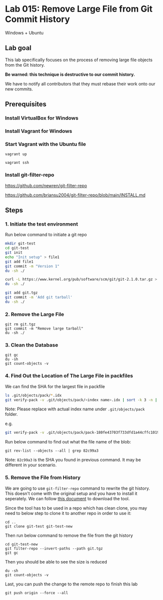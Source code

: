 # Lab 015: Remove Large File from Git Commit History

Windows + Ubuntu

## Lab goal

This lab specifically focuses on the process of removing large file objects from the Git history.

**Be warned: this technique is destructive to our commit history.**

We have to notify all contributors that they must rebase their work onto our new commits.

## Prerequisites

<!-- - Ubuntu 20.04 OS (Minimum 2 core CPU/8GB RAM/30GB Disk)

- [Git](https://git-scm.com/book/en/v2/Getting-Started-Installing-Git) -->

### Install VirtualBox for Windows

### Install Vagrant for Windows

### Start Vagrant with the Ubuntu file

```dos
vagrant up

vagrant ssh
```

### Install git-filter-repo

<https://github.com/newren/git-filter-repo>

https://github.com/briansu2004/git-filter-repo/blob/main/INSTALL.md

## Steps

### 1. **Initiate** the test environment

Run below command to initiate a git repo

```bash
mkdir git-test
cd git-test
git init
echo "Init setup" > file1
git add file1
git commit -m "Version 1"
du -sh ./

curl -L https://www.kernel.org/pub/software/scm/git/git-2.1.0.tar.gz > git.tgz
du -sh ./

git add git.tgz
git commit -m 'Add git tarball'
du -sh ./
```

<!--
```bash
vagrant@vagrant:~$ mkdir git-test
est
git init
echo "Init setup" > file1
git add file1
git commit -m "Version 1"
duvagrant@vagrant:~$ cd git-test
vagrant@vagrant:~/git-test$ git init
Initialized empty Git repository in /home/vagrant/git-test/.git/
vagrant@vagrant:~/git-test$ echo "Init setup" > file1
vagrant@vagrant:~/git-test$ git add file1
vagrant@vagrant:~/git-test$ git commit -m "Version 1"
[master (root-commit) 622a65c] Version 1
 Committer: vagrant <vagrant@vagrant.vm>
our name and email address were configured automatically based
on our username and hostname. Please check that they are accurate.
We can suppress this message by setting them explicitly. Run the
following command and follow the instructions in our editor to edit
our configuration file:

    git config --global --edit

After doing this, you may fix the identity used for this commit with:

    git commit --amend --reset-author

 1 file changed, 1 insertion(+)
 create mode 100644 file1
vagrant@vagrant:~/git-test$ du -sh ./
172K    ./
vagrant@vagrant:~$ 
vagrant@vagrant:~$ curl -L https://www.kernel.org/pub/software/scm/git/git-2.1.0.tar.gz > git.tgz
  % Total    % Received % Xferd  Average Speed   Time    Time     Time  Current
                                 Dload  Upload   Total   Spent    Left  Speed  
100   162  100   162    0     0    425      0 --:--:-- --:--:-- --:--:--   425 
100 4859k  100 4859k    0     0   394k      0  0:00:12  0:00:12 --:--:--  553k
vagrant@vagrant:~/git-test$ git add git.tgz
dd git tarball'
du -sh ./
vagrant@vagrant:~/git-test$ git commit -m 'Add git tarball'
[master 8778cc0] Add git tarball
 Committer: vagrant <vagrant@vagrant.vm>
our name and email address were configured automatically based
on our username and hostname. Please check that they are accurate.
We can suppress this message by setting them explicitly. Run the
following command and follow the instructions in our editor to edit
our configuration file:

    git config --global --edit

After doing this, you may fix the identity used for this commit with:

    git commit --amend --reset-author

 1 file changed, 0 insertions(+), 0 deletions(-)
 create mode 100644 git.tgz
vagrant@vagrant:~/git-test$ du -sh ./
9.7M    ./

```
-->

### 2. **Remove** the Large File

```dos
git rm git.tgz
git commit -m "Remove large tarball"
du -sh ./
```

### 3. Clean the Database

```dos
git gc
du -sh
git count-objects -v
```

<!--
```bash
vagrant@vagrant:~/git-test$ git gc
-vEnumerating objects: 7, done.
Counting objects: 100% (7/7), done.
Compressing objects: 100% (5/5), done.
Writing objects: 100% (7/7)
Writing objects: 100% (7/7), done.
Total 7 (delta 1), reused 0 (delta 0)
vagrant@vagrant:~/git-test$ du -sh
5.0M    .
vagrant@vagrant:~/git-test$ git count-objects -v
count: 0
size: 0
in-pack: 7
packs: 1
size-pack: 4861
prune-packable: 0
garbage: 0
size-garbage: 0
```
-->

### 4. **Find** Out the Location of The Large File in packfiles

We can find the SHA for the largest file in packfile

```bash
ls .git/objects/pack/*.idx
git verify-pack -v .git/objects/pack/<index name>.idx | sort -k 3 -n | tail -3
```

Note: Please replace **<index name>** with actual index name under `.git/objects/pack` folder.

e.g.

```bash
git verify-pack -v .git/objects/pack/pack-180fe43703f733dfd1a44cffc10190f35a141f90.idx | sort -k 3 -n | tail -3
```

<!--
vagrant@vagrant:~/git-test$ git verify-pack -v .git/objects/pack/pack-180fe43703f733dfd1a44cffc10190f35a141f90.idx | sort -k 3 -n | tail -3
8778cc0103ac4e923127eef5012d84322d81e515 commit 220 146 163
94e097352fa20456984e4c603273d27ee65003ff commit 225 151 12
82c99a3e86bb1267b236a4b6eff7868d97489af1 blob   4975916 4976258 496
-->

Run below command to find out what the file name of the blob:

```dos
git rev-list --objects --all | grep 82c99a3
```

<!--
vagrant@vagrant:~/git-test$ git rev-list --objects --all | grep 82c99a3
82c99a3e86bb1267b236a4b6eff7868d97489af1 git.tgz
-->

Note: `82c99a3` is the SHA you found in previous command. It may be different in your scenario.

### 5. **Remove** the File from History

We are going to use `git-filter-repo` command to rewrite the git history. This doesn't come with the original setup and you have to install it seperately. We can follow [this document](https://github.com/newren/git-filter-repo/blob/main/INSTALL.md) to download the tool.

Since the tool has to be used in a repo which has clean clone, you may need to below step to clone it to another repo in order to use it:

```dos
cd ..
git clone git-test git-test-new
```

Then run below command to remove the file from the git history

```dos
cd git-test-new
git filter-repo --invert-paths --path git.tgz
git gc
```

Then you should be able to see the size is reduced

```dos
du -sh
git count-objects -v
```

Last, you can push the change to the remote repo to finish this lab

```dos
git push origin --force --all
```

<!--
## Post Project

Just remove the repo folders

```dos
rm -rf git-test git-test-new
```
-->
